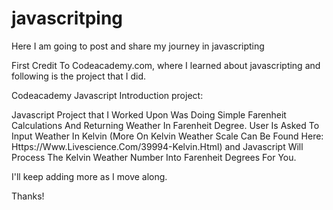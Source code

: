 # javascritping
Here I am going to post and share my journey in javascripting

First Credit To Codeacademy.com, where I learned about javascripting 
and following is the project that I did.

Codeacademy Javascript Introduction project:

Javascript Project that I Worked Upon Was Doing Simple 
Farenheit Calculations And Returning Weather In Farenheit Degree. 
User Is Asked To Input Weather In Kelvin (More On Kelvin Weather 
Scale Can Be Found Here: Https://Www.Livescience.Com/39994-Kelvin.Html) 
and Javascript Will Process The Kelvin Weather Number Into Farenheit 
Degrees For You. 


I'll keep adding more as I move along.

Thanks!